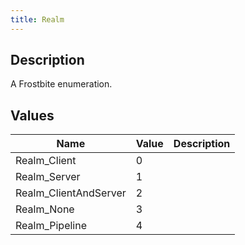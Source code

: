```yaml
---
title: Realm
---
```

## Description

A Frostbite enumeration.

## Values

| Name                   | Value | Description |
| ---------------------- | ----- | ----------- |
| Realm\_Client          | 0     |             |
| Realm\_Server          | 1     |             |
| Realm\_ClientAndServer | 2     |             |
| Realm\_None            | 3     |             |
| Realm\_Pipeline        | 4     |             |
